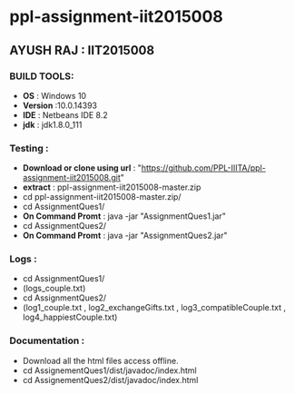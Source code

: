 # ppl-assignment-iit2015008

## AYUSH RAJ : IIT2015008
   
### BUILD TOOLS:
   - **OS** : Windows 10
   - **Version** :10.0.14393
   - **IDE** : Netbeans IDE 8.2
   - **jdk** : jdk1.8.0_111
   
### Testing :
   - **Download or clone using url** : "https://github.com/PPL-IIITA/ppl-assignment-iit2015008.git"
   - **extract** : ppl-assignment-iit2015008-master.zip
   - cd ppl-assignment-iit2015008-master.zip/
   - cd AssignmentQues1/
   - **On Command Promt** :  java -jar "AssignmentQues1.jar" 
   - cd AssignmentQues2/
   - **On Command Promt** :  java -jar "AssignmentQues2.jar" 
   
### Logs :
   - cd AssignmentQues1/
   - (logs_couple.txt)
   - cd AssignmentQues2/
   - (log1_couple.txt , log2_exchangeGifts.txt , log3_compatibleCouple.txt , log4_happiestCouple.txt)
   
### Documentation :
   - Download all the html files access offline.
   - cd AssignementQues1/dist/javadoc/index.html
   - cd AssignementQues2/dist/javadoc/index.html
   
   
   
   
